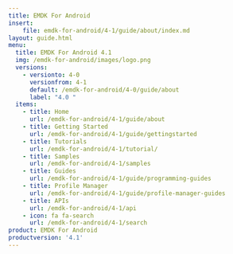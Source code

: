 ```yaml
---
title: EMDK For Android
insert:
    file: emdk-for-android/4-1/guide/about/index.md
layout: guide.html
menu:
  title: EMDK For Android 4.1
  img: /emdk-for-android/images/logo.png
  versions:
    - versionto: 4-0
      versionfrom: 4-1
      default: /emdk-for-android/4-0/guide/about
      label: "4.0 "
  items:
    - title: Home
      url: /emdk-for-android/4-1/guide/about
    - title: Getting Started
      url: /emdk-for-android/4-1/guide/gettingstarted
    - title: Tutorials
      url: /emdk-for-android/4-1/tutorial/
    - title: Samples
      url: /emdk-for-android/4-1/samples
    - title: Guides
      url: /emdk-for-android/4-1/guide/programming-guides
    - title: Profile Manager
      url: /emdk-for-android/4-1/guide/profile-manager-guides
    - title: APIs
      url: /emdk-for-android/4-1/api
    - icon: fa fa-search
      url: /emdk-for-android/4-1/search
product: EMDK For Android
productversion: '4.1'
---
```










